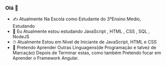 ### Olá 👋
- ✍ Atualmente Na Escola como Estudante do 3°Ensino Medio, Estudando 
- 🌱 Eu Atualmente estou estudando JavaScript , HTML , CSS , SQL , NodeJS
- ⏱ Atualmente Estou em Nivel de Iniciante de JavaScript, HTML e CSS
- 🔭 Pretendo Aprender Outras Linguagens(de Programação e talvez de Marcação) Depois de Terminar estas, como também Pretendo focar em Aprender o Framework Angular.
